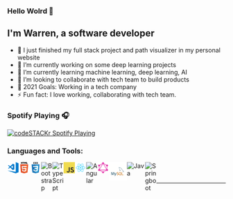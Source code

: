 ### Hello Wolrd 👋

## I'm Warren, a software developer

- 🔭 I just finished my full stack project and path visualizer in my personal website
- 🔭 I’m currently working on some deep learning projects
- 🌱 I’m currently learning machine learning, deep learning, AI
- 👯 I’m looking to collaborate with tech team to build products
- 🥅 2021 Goals: Working in a tech company
- ⚡ Fun fact: I love working, collaborating with tech team.

### Spotify Playing 🎧

[<img src="https://now-playing-codestackr.vercel.app/api/spotify-playing" alt="codeSTACKr Spotify Playing" width="350" />](https://open.spotify.com/user/swyqyimdc12jajde4vpwd2x1b)


### Languages and Tools:

<img align="left" alt="Visual Studio Code" width="26px" src="https://raw.githubusercontent.com/github/explore/80688e429a7d4ef2fca1e82350fe8e3517d3494d/topics/visual-studio-code/visual-studio-code.png" />
<img align="left" alt="HTML5" width="26px" src="https://raw.githubusercontent.com/github/explore/80688e429a7d4ef2fca1e82350fe8e3517d3494d/topics/html/html.png" />
<img align="left" alt="CSS3" width="26px" src="https://raw.githubusercontent.com/github/explore/80688e429a7d4ef2fca1e82350fe8e3517d3494d/topics/css/css.png" />
<img align="left" alt="Bootstrap" width="26px" src="https://user-images.githubusercontent.com/43390744/103718219-dd7df500-4f8b-11eb-8094-c35aaac690ee.png" />
<img align="left" alt="TypeScript" width="26px" src="https://user-images.githubusercontent.com/43390744/103717439-1d90a800-4f8b-11eb-9a18-63a72f333dbf.png" />
<img align="left" alt="JavaScript" width="26px" src="https://raw.githubusercontent.com/github/explore/80688e429a7d4ef2fca1e82350fe8e3517d3494d/topics/javascript/javascript.png" />
<img align="left" alt="React" width="26px" src="https://raw.githubusercontent.com/github/explore/80688e429a7d4ef2fca1e82350fe8e3517d3494d/topics/react/react.png" />
<img align="left" alt="Angular" width="26px" src="https://user-images.githubusercontent.com/43390744/103717515-4b75ec80-4f8b-11eb-9b64-4afbdff8c1e8.png" />
<img align="left" alt="GraphQL" width="26px" src="https://raw.githubusercontent.com/github/explore/80688e429a7d4ef2fca1e82350fe8e3517d3494d/topics/graphql/graphql.png" />

<img align="left" alt="MySQL" width="42px" src="https://raw.githubusercontent.com/github/explore/80688e429a7d4ef2fca1e82350fe8e3517d3494d/topics/mysql/mysql.png" />
<img align="left" alt="Java" width="42px" src="https://user-images.githubusercontent.com/43390744/103717606-8a0ba700-4f8b-11eb-956a-00416033e02a.png" />
<img align="left" alt="Springboot" width="26px" src="https://user-images.githubusercontent.com/43390744/103717624-98f25980-4f8b-11eb-9b82-94b4c86e3270.png" />


<br />
<br />

---
